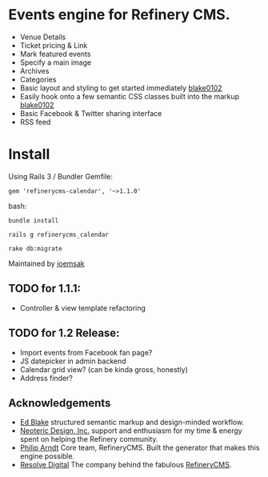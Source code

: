 # Events engine for Refinery CMS.

* Venue Details
* Ticket pricing & Link
* Mark featured events
* Specify a main image
* Archives
* Categories
* Basic layout and styling to get started immediately [blake0102](http://github.com/blake0102)
* Easily hook onto a few semantic CSS classes built into the markup [blake0102](http://github.com/blake0102)
* Basic Facebook & Twitter sharing interface
* RSS feed

# Install

Using Rails 3 / Bundler Gemfile:

    gem 'refinerycms-calendar', '~>1.1.0'

bash:

    bundle install

    rails g refinerycms_calendar

    rake db:migrate



Maintained by [joemsak](http://github.com/joemsak)

## TODO for 1.1.1:

* Controller & view template refactoring


## TODO for 1.2 Release:

* Import events from Facebook fan page?
* JS datepicker in admin backend
* Calendar grid view? (can be kinda gross, honestly)
* Address finder?

## Acknowledgements

* [Ed Blake](http://github.com/blake0102) structured semantic markup and design-minded workflow.
* [Neoteric Design, Inc.](http://www.neotericdesign.com) support and enthusiasm for my time & energy spent on helping the Refinery community.
* [Philip Arndt](http://github.com/parndt) Core team, RefineryCMS. Built the generator that makes this engine possible.
* [Resolve Digital](http://www.resolvedigital.com) The company behind the fabulous [RefineryCMS](http://www.refinerycms.com).
